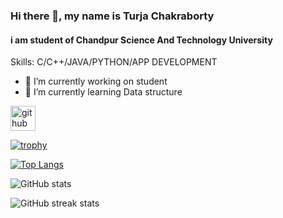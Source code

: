 ### Hi there 👋, my name is Turja Chakraborty
#### i am student of Chandpur Science And Technology University 

Skills: C/C++/JAVA/PYTHON/APP DEVELOPMENT 

- 🔭 I’m currently working on student 
- 🌱 I’m currently learning Data structure 


[<img src='https://cdn.jsdelivr.net/npm/simple-icons@3.0.1/icons/github.svg' alt='github' height='40'>](https://github.com/Turjacb1)  

[![trophy](https://github-profile-trophy.vercel.app/?username=Turjacb1)](https://github.com/ryo-ma/github-profile-trophy)

[![Top Langs](https://github-readme-stats.vercel.app/api/top-langs/?username=Turjacb1)](https://github.com/anuraghazra/github-readme-stats)

![GitHub stats](https://github-readme-stats.vercel.app/api?username=Turjacb1&show_icons=true)  

![GitHub streak stats](https://streak-stats.demolab.com/?user=Turjacb1)  

